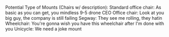 Potential Type of Mounts (Chairs w/ description):
Standard office chair: As basic as you can get, you mindless 9-5 drone
CEO Office chair: Look at you big guy, the company is still failing
Segway: They see me rolling, they hatin
Wheelchair: You're gonna wish you have this wheelchair after I'm done with you
Unicycle: We need a joke mount
